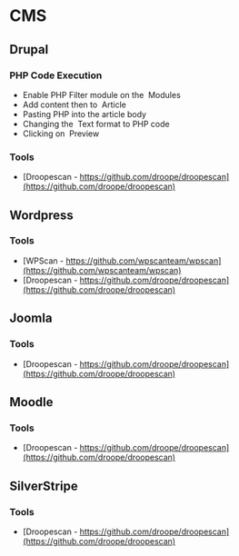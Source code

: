# CMS

## Drupal

### PHP Code Execution
- Enable​ PHP Filter​ module on the ​ Modules​
- Add content​ then to ​ Article
- Pasting PHP into the article body
- Changing the ​ Text format​ to ​PHP code​
- Clicking on ​ Preview​

### Tools
- [Droopescan - https://github.com/droope/droopescan](https://github.com/droope/droopescan)

## Wordpress

### Tools
- [WPScan - https://github.com/wpscanteam/wpscan](https://github.com/wpscanteam/wpscan)
- [Droopescan - https://github.com/droope/droopescan](https://github.com/droope/droopescan)

## Joomla

### Tools
- [Droopescan - https://github.com/droope/droopescan](https://github.com/droope/droopescan)

## Moodle

### Tools
- [Droopescan - https://github.com/droope/droopescan](https://github.com/droope/droopescan)

## SilverStripe

### Tools
- [Droopescan - https://github.com/droope/droopescan](https://github.com/droope/droopescan)

